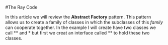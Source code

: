 #The Ray Code

In this article we will review the **Abstract Factory** pattern.
This pattern allows us to create a family of classes in which
the subclasses of this *family* can cooperate together.
In the example I will create have two classes
we call ** and * but first we creat an interface called 
** to
hold these two classes.